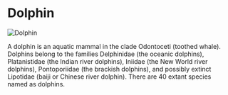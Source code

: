 # Dolphin
![Dolphin](https://upload.wikimedia.org/wikipedia/commons/thumb/1/10/Tursiops_truncatus_01.jpg/1920px-Tursiops_truncatus_01.jpg)

A dolphin is an aquatic mammal in the clade Odontoceti (toothed whale). Dolphins belong to the families Delphinidae (the oceanic dolphins), Platanistidae (the Indian river dolphins), Iniidae (the New World river dolphins), Pontoporiidae (the brackish dolphins), and possibly extinct Lipotidae (baiji or Chinese river dolphin). There are 40 extant species named as dolphins.